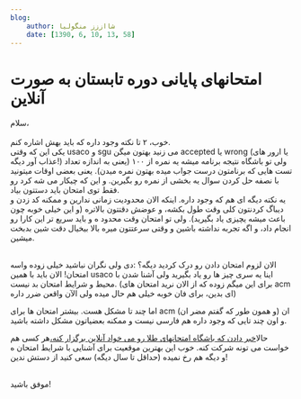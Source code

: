 ```yaml
---
blog:
    author: شااززز منگولیا
    date: [1390, 6, 10, 13, 58]
---
```

# امتحانهای پایانی دوره تابستان به صورت آنلاین

<div class="cnt">
سلام،<br/><br/>خوب، ۲ تا نکته وجود داره که باید بهش اشاره کنم.<br/>یکی این که وقتی usaco و sgu می زنید بهتون میگن accepted یا wrong (یا ارور های عذاب آور دیگه!) ولی تو باشگاه نتیجه برنامه میشه یه نمره از ۱۰۰ (یعنی به اندازه تعداد تست هایی که برنامتون درست جواب میده بهتون نمره میدن). یعنی بعضی اوقات میتونید با نصفه حل کردن سوال یه بخشی از نمره رو بگیرین. و این که چیکار می شه کرد رو فقط توی امتحان باید دستتون بیاد.<br/>یه نکته دیگه ای هم که وجود داره. اینکه الان محدودیت زمانی ندارین و ممکنه کد زدن و دیباگ کردنتون کلی وقت طول بکشه، و عوضش دقتتون بالاتره (و این خیلی خوبه چون باعث میشه یچیزی یاد بگیرید). ولی تو امتحان وقت محدود ه و باید سریع تر این کارا رو انجام داد، و اگه تجربه نداشته باشین و وقتی سرعتتون میره بالا بیخیال دقت شین بدبخت میشین.<br/><br/><p>الان لزوم امتحان دادن رو درک کردید دیگه؟‌ :دی ولی نگران نباشید خیلی زوده واسه امتحان! الان باید با همین usaco اینا یه سری چیز ها رو یاد بگیرید ولی آشنا شدن با محیط و شرایط امتحان بد نیست. (برای این میگم زوده که از الان نرید امتحان های acm ای بدین، برای فان خوبه خیلی هم حال میده ولی الآن واقعن ضرر داره)</p>
<p>اما چند تا مشکل هست. بیشتر امتحان ها برای acm ان (و همون طور که گفتم مضر ان) و اون چند تایی که وجود داره هم فارسی نیست و ممکنه بعضیاتون مشکل داشته باشید.</p>
<p>حالا<a href="http://www.inoi.ir/1390/06/01/%D8%A7%D9%85%D8%AA%D8%AD%D8%A7%D9%86%D9%87%D8%A7%DB%8C-%D9%BE%D8%A7%DB%8C%D8%A7%D9%86%DB%8C-%D8%AF%D9%88%D8%B1%D9%87-%D8%AA%D8%A7%D8%A8%D8%B3%D8%AA%D8%A7%D9%86-%D8%A8%D9%87-%D8%B5%D9%88%D8%B1%D8%AA/">خبر دادن که باشگاه امتحانهای طلا رو می خواد آنلاین برگزار کنه،</a>هر کسی هم خواست می تونه شرکت کنه. خوب این بهترین موقعیت برای آشنایی با شرایط امتحان ه و دیگه هم رخ نمیده (حداقل تا سال دیگه) سعی کنید از دستش ندین!</p>
<br/>موفق باشید!<br/><p></p>
</div>

